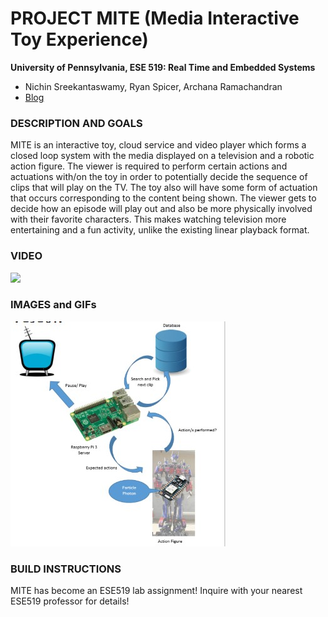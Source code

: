 PROJECT MITE (Media Interactive Toy Experience)
============

**University of Pennsylvania, ESE 519: Real Time and Embedded Systems**

* Nichin Sreekantaswamy, Ryan Spicer, Archana Ramachandran
* [Blog](https://devpost.com/software/mite-media-interactive-toy-experience)

### DESCRIPTION AND GOALS
MITE is an interactive toy, cloud service and video player which forms a closed loop system with the media displayed on a television and a robotic action figure. The viewer is required to perform certain actions and actuations with/on the toy in order to potentially decide the sequence of clips that will play on the TV. The toy also will have some form of actuation that occurs corresponding to the content being shown. The viewer gets to decide how an episode will play out and also be more physically involved with their favorite characters. This makes watching television more entertaining and a fun activity, unlike the existing linear playback format.

### VIDEO
[![](https://img.youtube.com/vi/sxQR-eVsdVw/0.jpg)](https://www.youtube.com/watch?v=sxQR-eVsdVw)
### IMAGES and GIFs
![](images/Thumb.jpg)

### BUILD INSTRUCTIONS
MITE has become an ESE519 lab assignment! Inquire with your nearest ESE519 professor for details!
